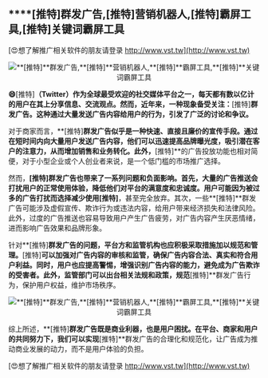 ## ****[推特]**群发广告,**[推特]**营销机器人,**[推特]**霸屏工具,**[推特]**关键词霸屏工具**

[😍想了解推广相关软件的朋友请登录 http://www.vst.tw](http://www.vst.tw)

 <center><img src="https://vst.tw/MP4/tuiguang/png/4.png" alt="**[推特]**群发广告,**[推特]**营销机器人,**[推特]**霸屏工具,**[推特]**关键词霸屏工具"></center>

**😄**[推特]**（Twitter）作为全球最受欢迎的社交媒体平台之一，每天都有数以亿计的用户在其上分享信息、交流观点。然而，近年来，一种现象备受关注：**[推特]**群发广告。这种通过大量发送广告内容给用户的行为，引发了广泛的讨论和争议。**

对于商家而言，**[推特]**群发广告似乎是一种快速、直接且廉价的宣传手段。通过在短时间内向大量用户发送广告内容，他们可以迅速提高品牌曝光度，吸引潜在客户的注意力，从而增加销售和业务转化。此外，**[推特]**的广告投放功能也相对简便，对于小型企业或个人创业者来说，是一个低门槛的市场推广选择。

然而，**[推特]**群发广告也带来了一系列问题和负面影响。首先，大量的广告推送会打扰用户的正常使用体验，降低他们对平台的满意度和忠诚度。用户可能因为被过多的广告打扰而选择减少使用**[推特]**，甚至完全放弃。其次，一些**[推特]**群发广告可能涉及虚假宣传、欺诈行为或违法内容，给用户带来经济损失和法律风险。此外，过度的广告推送也容易导致用户产生广告疲劳，对广告内容产生厌恶情绪，进而影响广告效果和品牌形象。

针对**[推特]**群发广告的问题，平台方和监管机构也应积极采取措施加以规范和管理。**[推特]**可以加强对广告内容的审核和监管，确保广告内容合法、真实和符合用户利益。同时，用户也应提高警惕，增强识别广告内容的能力，避免成为广告欺诈的受害者。此外，监管部门可以出台相关法规和政策，规范**[推特]**群发广告行为，保护用户权益，维护市场秩序。

 <center><img src="https://vst.tw/MP4/tuiguang/png/5.png" alt="**[推特]**群发广告,**[推特]**营销机器人,**[推特]**霸屏工具,**[推特]**关键词霸屏工具"></center>

综上所述，**[推特]**群发广告既是商业利器，也是用户困扰。在平台、商家和用户的共同努力下，我们可以实现**[推特]**群发广告的合理化和规范化，让广告成为推动商业发展的动力，而不是用户体验的负担。

[😍想了解推广相关软件的朋友请登录 http://www.vst.tw](http://www.vst.tw)



